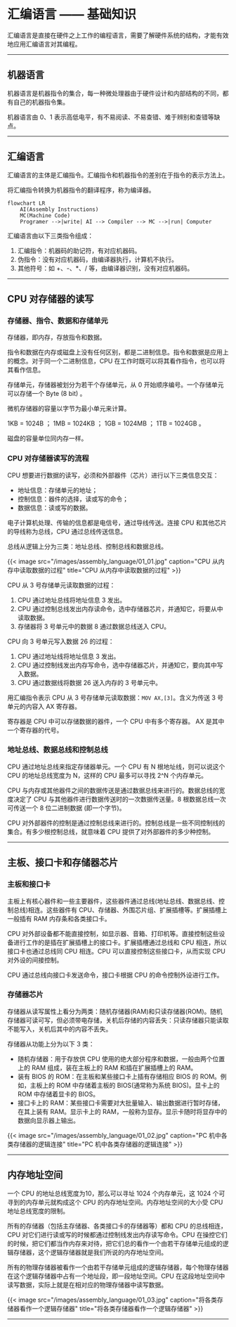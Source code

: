 # 汇编语言 —— 基础知识


汇编语言是直接在硬件之上工作的编程语言，需要了解硬件系统的结构，才能有效地应用汇编语言对其编程。

---

## 机器语言

机器语言是机器指令的集合，每一种微处理器由于硬件设计和内部结构的不同，都有自己的机器指令集。

机器语言由 0、1 表示高低电平，有不易阅读、不易查错、难于辨别和查错等缺点。

---

## 汇编语言

汇编语言的主体是汇编指令。汇编指令和机器指令的差别在于指令的表示方法上。

将汇编指令转换为机器指令的翻译程序，称为编译器。

``` mermaid
flowchart LR
    AI(Assembly Instructions)
    MC(Machine Code)
    Programer -->|write| AI --> Compiler --> MC -->|run| Computer
```

汇编语言由以下三类指令组成：

1. 汇编指令：机器码的助记符，有对应机器码。
2. 伪指令：没有对应机器码，由编译器执行，计算机不执行。
3. 其他符号：如 +、-、*、/ 等，由编译器识别，没有对应机器码。

---

## CPU 对存储器的读写

### 存储器、指令、数据和存储单元

存储器，即内存，存放指令和数据。

指令和数据在内存或磁盘上没有任何区别，都是二进制信息。指令和数据是应用上的概念。对于同一个二进制信息，CPU 在工作时既可以将其看作指令，也可以将其看作信息。

存储单元，存储器被划分为若干个存储单元，从 0 开始顺序编号。一个存储单元可以存储一个 Byte (8 bit) 。

微机存储器的容量以字节为最小单元来计算。

1KB = 1024B ；  1MB = 1024KB ；  1GB = 1024MB ；  1TB = 1024GB 。

磁盘的容量单位同内存一样。

### CPU 对存储器读写的流程

CPU 想要进行数据的读写，必须和外部器件（芯片）进行以下三类信息交互：

- 地址信息：存储单元的地址；
- 控制信息：器件的选择，读或写的命令；
- 数据信息：读或写的数据。

电子计算机处理、传输的信息都是电信号，通过导线传送。连接 CPU 和其他芯片的导线称为总线，CPU 通过总线传送信息。

总线从逻辑上分为三类：地址总线、控制总线和数据总线。

{{< image src="/images/assembly_language/01_01.jpg" caption="CPU 从内存中读取数据的过程" title="CPU 从内存中读取数据的过程" >}}

CPU 从 3 号存储单元读取数据的过程：

1. CPU 通过地址总线将地址信息 3 发出。
2. CPU 通过控制总线发出内存读命令，选中存储器芯片，并通知它，将要从中读取数据。
3. 存储器将 3 号单元中的数据 8 通过数据总线送入 CPU。

CPU 向 3 号单元写入数据 26 的过程：

1. CPU 通过地址线将地址信息 3 发出。
2. CPU 通过控制线发出内存写命令，选中存储器芯片，并通知它，要向其中写入数据。
3. CPU 通过数据线将数据 26 送入内存的 3 号单元中。

用汇编指令表示 CPU 从 3 号存储单元读取数据：`MOV AX,[3]`。含义为传送 3 号单元的内容入 AX 寄存器。

寄存器是 CPU 中可以存储数据的器件，一个 CPU 中有多个寄存器。 AX 是其中一个寄存器的代号。

### 地址总线、数据总线和控制总线

CPU 通过地址总线来指定存储器单元。一个 CPU 有 N 根地址线，则可以说这个 CPU 的地址总线宽度为 N，这样的 CPU 最多可以寻找 2^N 个内存单元。

CPU 与内存或其他器件之间的数据传送是通过数据总线来进行的。数据总线的宽度决定了 CPU 与其他器件进行数据传送时的一次数据传送量。8 根数据总线一次可传送一个 8 位二进制数据 (即一个字节)。

CPU 对外部器件的控制是通过控制总线来进行的。控制总线是一些不同控制线的集合。有多少根控制总线，就意味着 CPU 提供了对外部器件的多少种控制。

---

## 主板、接口卡和存储器芯片

### 主板和接口卡

主板上有核心器件和一些主要器件，这些器件通过总线(地址总线、数据总线、控制总线)相连。这些器件有 CPU、存储器、外围芯片组、扩展插槽等。扩展插槽上一般插有 RAM 内存条和各类接口卡。

CPU 对外部设备都不能直接控制，如显示器、音箱、打印机等。直接控制这些设备进行工作的是插在扩展插槽上的接口卡。扩展插槽通过总线和 CPU 相连，所以接口卡也通过总线同 CPU 相连。CPU 可以直接控制这些接口卡，从而实现 CPU 对外设的间接控制。

CPU 通过总线向接口卡发送命令，接口卡根据 CPU 的命令控制外设进行工作。

### 存储器芯片

存储器从读写属性上看分为两类：随机存储器(RAM)和只读存储器(ROM)。随机存储器可读可写，但必须带电存储，关机后存储的内容丢失：只读存储器只能读取不能写入，关机后其中的内容不丢失。

存储器从功能上分为以下 3 类：

- 随机存储器：用于存放供 CPU 使用的绝大部分程序和数据，一般由两个位置上的 RAM 组成，装在主板上的 RAM 和插在扩展插槽上的 RAM。
- 装有 BIOS 的 ROM：在主板和某些接口卡上插有存储相应 BIOS 的 ROM。例如，主板上的 ROM 中存储着主板的 BIOS(通常称为系统 BIOS)。显卡上的 ROM 中存储着显卡的 BIOS。
- 接口卡上的 RAM：某些接口卡需要对大批量输入、输出数据进行暂时存储，在其上装有 RAM。显示卡上的 RAM，一般称为显存。显示卡随时将显存中的数据向显示器上输出。

{{< image src="/images/assembly_language/01_02.jpg" caption="PC 机中各类存储器的逻辑连接" title="PC 机中各类存储器的逻辑连接" >}}

---

## 内存地址空间

一个 CPU 的地址总线宽度为10，那么可以寻址 1024 个内存单元，这 1024 个可寻到的内存单元就构成这个 CPU 的内存地址空间。内存地址空间的大小受 CPU 地址总线宽度的限制。

所有的存储器（包括主存储器、各类接口卡的存储器等）都和 CPU 的总线相连，CPU 对它们进行读或写的时候都通过控制线发出内存读写命令。CPU 在操控它们的时候，把它们都当作内存来对待，把它们总的看作一个由若干存储单元组成的逻辑存储器，这个逻辑存储器就是我们所说的内存地址空间。

所有的物理存储器被看作一个由若干存储单元组成的逻辑存储器，每个物理存储器在这个逻辑存储器中占有一个地址段，即一段地址空间。CPU 在这段地址空间中读写数据，实际上就是在相对应的物理存储器中读写数据。

{{< image src="/images/assembly_language/01_03.jpg" caption="将各类存储器看作一个逻辑存储器" title="将各类存储器看作一个逻辑存储器" >}}

---

